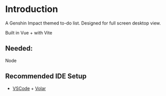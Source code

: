 # Introduction

A Genshin Impact themed to-do list.
Designed for full screen desktop view.

Built in Vue + with Vite

## Needed:

Node

## Recommended IDE Setup

- [VSCode](https://code.visualstudio.com/) + [Volar](https://marketplace.visualstudio.com/items?itemName=johnsoncodehk.volar)
